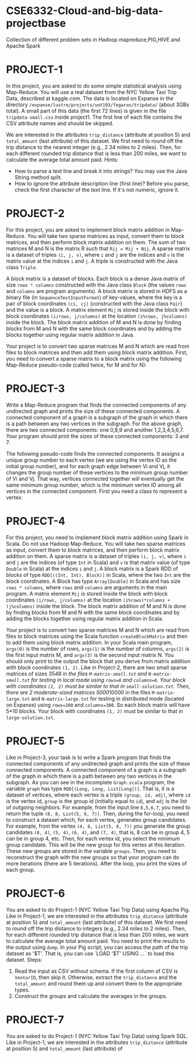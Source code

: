 # CSE6332-Cloud-and-big-data-projectbase
Collection of different problem sets in Hadoop mapreduce,PIG,HIVE and Apache Spark


# PROJECT-1
In this project, you are asked to do some simple statistical analysis using Map-Reduce. You will use a real dataset from the NYC Yellow Taxi Trip Data, described at kaggle.com. The data is located on Expanse in the directory `/expanse/lustre/projects/uot193/fegaras/tripdata/` (about 3GBs total). A small part of this data (the first 72 lines) is given in the file `tripdata-small.csv` inside project1. The first line of each file contains the CSV attribute names and should be skipped.

We are interested in the attributes `trip_distance` (attribute at position 5) and `total_amount` (last attribute) of this dataset. We first need to round off the trip distance to the nearest integer (e.g., 2.34 miles to 2 miles). Then, for each different rounded trip distance that is less than 200 miles, we want to calculate the average total amount paid. 
Hints:
- How to parse a text line and break it into strings? You may use the Java String method split.
- How to ignore the attribute description line (first line)? Before you parse, check the first character of the text line. If it's not numeric, ignore it.

# PROJECT-2
For this project, you are asked to implement block matrix addition in Map-Reduce. You will take two sparse matrices as input, convert them to block matrices, and then perform block matrix addition on them. The sum of two matrices M and N is the matrix R such that `Rij = Mij + Nij`. A sparse matrix is a dataset of triples `(i, j, v)`, where `i` and `j` are the indices and `v` is the matrix value at the indices `i` and `j`. A triple is constructed with the Java class `Triple`. 

A block matrix is a dataset of blocks. Each block is a dense Java matrix of size `rows * columns` constructed with the Java class `Block` (the values `rows` and `columns` are program arguments). A block matrix is stored in HDFS as a binary file (in `SequenceTextInputFormat`) of key-values, where the key is a pair of block coordinates `(ci, cj)` (constructed with the Java class `Pair`) and the value is a block. A matrix element `Mij` is stored inside the block with block coordinates `(i/rows, j/columns)` at the location `(i%rows, j%columns)` inside the block. The block matrix addition of M and N is done by finding blocks from M and N with the same block coordinates and by adding the blocks together using regular matrix addition in Java.

Your project is to convert two sparse matrices M and N which are read from files to block matrices and then add them using block matrix addition. First, you need to convert a sparse matrix to a block matrix using the following Map-Reduce pseudo-code (called twice, for M and for N):

# PROJECT-3
Write a Map-Reduce program that finds the connected components of any undirected graph and prints the size of these connected components. A connected component of a graph is a subgraph of the graph in which there is a path between any two vertices in the subgraph. For the above graph, there are two connected components: one 0,8,9 and another 1,2,3,4,5,6,7. Your program should print the sizes of these connected components: 3 and 7.

The following pseudo-code finds the connected components. It assigns a unique group number to each vertex (we are using the vertex ID as the initial group number), and for each graph edge between Vi and Vj, it changes the group number of these vertices to the minimum group number of Vi and Vj. That way, vertices connected together will eventually get the same minimum group number, which is the minimum vertex ID among all vertices in the connected component. First you need a class to represent a vertex:

# PROJECT-4
For this project, you need to implement block matrix addition using Spark in Scala. Do not use Hadoop Map-Reduce. You will take two sparse matrices as input, convert them to block matrices, and then perform block matrix addition on them. A sparse matrix is a dataset of triples `(i, j, v)`, where `i` and `j` are the indices (of type `Int` in Scala) and `v` is that matrix value (of type `Double` in Scala) at the indices `i` and `j`. A block matrix is a Spark RDD of blocks of type `RDD[((Int, Int), Block)]` in Scala, where the two `Int` are the block coordinates. A Block has type `Array[Double]` in Scala and has size `rows * columns`, where `rows` and `columns` are arguments in the main program. A matrix element `Mij` is stored inside the block with block coordinates `(i/rows, j/columns)` at the location `(i%rows)*columns + (j%columns)` inside the block. The block matrix addition of M and N is done by finding blocks from M and N with the same block coordinates and by adding the blocks together using regular matrix addition in Scala.

Your project is to convert two sparse matrices M and N which are read from files to block matrices using the Scala function `createBlockMatrix` and then to add them using block matrix addition. In your Scala main program, `args(0)` is the number of rows, `args(1)` is the number of columns, `args(2)` is the first input matrix M, and `args(3)` is the second input matrix N. You should only print to the output the block that you derive from matrix addition with block coordinates `(1, 2)`. Like in Project-2, there are two small sparse matrices of sizes 35*48 in the files `M-matrix-small.txt` and `N-matrix-small.txt` for testing in local mode using `rows=8` and `columns=6`. Your block with coordinates `(1, 2)` must be similar to that in `small-solution.txt`. Then, there are 2 moderate-sized matrices 5000*10000 in the files `M-matrix-large.txt` and `N-matrix-large.txt` for testing in distributed mode (located on Expanse) using `rows=200` and `columns=300`. So each block matrix will have 5*10 blocks. Your block with coordinates `(1, 2)` must be similar to that in `large-solution.txt`.

# PROJECT-5
Like in Project-3, your task is to write a Spark program that finds the connected components of any undirected graph and prints the size of these connected components. A connected component of a graph is a subgraph of the graph in which there is a path between any two vertices in the subgraph. As you can see in the incomplete `Graph.scala` program, the variable `graph` has type `RDD[(Long, Long, List[Long])]`. That is, it is a dataset of vertices, where each vertex is a triple `(group, id, adj)`, where `id` is the vertex id, `group` is the group id (initially equal to `id`), and `adj` is the list of outgoing neighbors. For example, from the input line `8,5,6,7`, you need to return the tuple `(8, 8, List(5, 6, 7))`. Then, during the for-loop, you need to construct a dataset which, for each vertex, generates group candidates. For example, from the vertex `(4, 8, List(5, 6, 7))` you generate the group candidates `(8, 4)`, `(5, 4)`, `(6, 4)`, and `(7, 4)`, that is, 8 can be in group 4, 5 can be in group 4, etc. Then, for each vertex id, you select the minimum group candidate. This will be the new group for this vertex at this iteration. These new groups are stored in the variable `groups`. Then, you need to reconstruct the graph with the new groups so that your program can do more iterations (there are 5 iterations). After the loop, you print the sizes of each group.

# PROJECT-6
You are asked to do Project-1 (NYC Yellow Taxi Trip Data) using Apache Pig. Like in Project-1, we are interested in the attributes `trip_distance` (attribute at position 5) and `total_amount` (last attribute) of this dataset. We first need to round off the trip distance to integers (e.g., 2.34 miles to 2 miles). Then, for each different rounded trip distance that is less than 200 miles, we want to calculate the average total amount paid. You need to print the results to the output using `dump`. In your Pig script, you can access the path of the trip dataset as '$T'. That is, you can use `LOAD '$T' USING ...` to load this dataset.
Steps:
1. Read the input as CSV without schema. If the first column of CSV is `VentorID`, then skip it. Otherwise, extract the `trip_distance` and the `total_amount` and round them up and convert them to the appropriate types. 
2. Construct the groups and calculate the averages in the groups.

# PROJECT-7
You are asked to do Project-1 (NYC Yellow Taxi Trip Data) using Spark SQL. Like in Project-1, we are interested in the attributes `trip_distance` (attribute at position 5) and `total_amount` (last attribute) of
